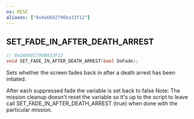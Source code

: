 ```yaml
---
ns: MISC
aliases: ["0xda66d2796ba33f12"]
---
```

## SET_FADE_IN_AFTER_DEATH_ARREST

```c
// 0xDA66D2796BA33F12
void SET_FADE_IN_AFTER_DEATH_ARREST(bool DoFade);
```

Sets whether the screen fades back in after a death arrest has been intiated.

After each suppressed fade the variable is set back to false Note: The mission cleanup doesn't reset the variable so it's up to the script to leave call SET_FADE_IN_AFTER_DEATH_ARREST (true) when done with the particular mission.

